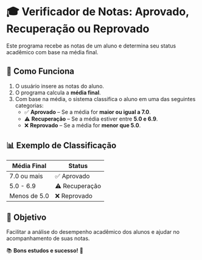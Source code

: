# 🎓 Verificador de Notas: Aprovado, Recuperação ou Reprovado  

Este programa recebe as notas de um aluno e determina seu status acadêmico com base na média final.  

## 📌 Como Funciona  

1. O usuário insere as notas do aluno.  
2. O programa calcula a **média final**.  
3. Com base na média, o sistema classifica o aluno em uma das seguintes categorias:  
   - ✅ **Aprovado** – Se a média for **maior ou igual a 7.0**.  
   - ⚠️ **Recuperação** – Se a média estiver entre **5.0 e 6.9**.  
   - ❌ **Reprovado** – Se a média for **menor que 5.0**.  

## 📊 Exemplo de Classificação  

| Média Final | Status       |
|-------------|-------------|
| 7.0 ou mais | ✅ Aprovado |
| 5.0 - 6.9   | ⚠️ Recuperação |
| Menos de 5.0 | ❌ Reprovado |

## 🎯 Objetivo  

Facilitar a análise do desempenho acadêmico dos alunos e ajudar no acompanhamento de suas notas.  

📚 **Bons estudos e sucesso!** 🚀  
